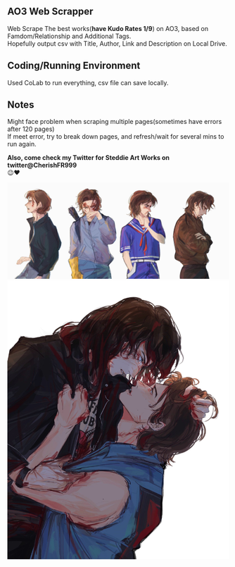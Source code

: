 ## AO3 Web Scrapper
Web Scrape The best works(**have Kudo Rates 1/9**) on AO3, based on Famdom/Relationship and Additional Tags.  <br />
Hopefully output csv with Title, Author, Link and Description on Local Drive. <br />

## Coding/Running Environment
Used CoLab to run everything, csv file can save locally. <br />

## Notes
Might face problem when scraping multiple pages(sometimes have errors after 120 pages) <br />
If meet error, try to break down pages, and refresh/wait for several mins to run again. <br />

**Also, come check my Twitter for Steddie Art Works on twitter@CherishFR999** <br />
😉❤️ <br />


![steveH](/FXHfdoYWYAALXKx.jpeg)
![steveH](/steddie_pic.jpeg)
